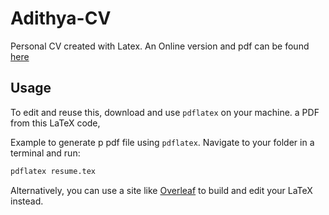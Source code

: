 # Adithya-CV

Personal CV created with Latex. An Online version and pdf can be found [here](https://adithya.blog/CV-365df5288e9d49e7ae92275af674a9be)

## Usage
To edit and reuse this, download and use `pdflatex` on your machine. a PDF from this LaTeX code, 


Example to generate p pdf file using `pdflatex`. Navigate to your folder in a terminal and run:

```bash
pdflatex resume.tex
```

Alternatively, you can use a site like [Overleaf](https://www.overleaf.com/) to build and edit your LaTeX instead.


